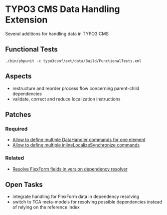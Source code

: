 # TYPO3 CMS Data Handling Extension

Several additions for handling data in TYPO3 CMS

## Functional Tests

```
./bin/phpunit -c typo3conf/ext/data/Build/FunctionalTests.xml
```

## Aspects

* restructure and reorder process flow concerning parent-child dependencies
* validate, correct and reduce localization instructions

## Patches

### Required

* [Allow to define multiple DataHandler commands for one element](https://review.typo3.org/#/q/I473ea0de3789d77cb913ad64a26a666ab73c2a52,n,z)
* [Allow to define multiple inlineLocalizeSynchronize commands](https://review.typo3.org/#/q/Ic7e1293a44047bfd69017e240dd8563a1dffa423,n,z)

### Related

* [Resolve FlexForm fields in version dependency resolver](https://review.typo3.org/#/c/44202/ "Forge #70921")

## Open Tasks

* integrate handling for FlexForm data in dependency resolving
* switch to TCA meta-models for resolving possible dependencies instead of relying on the reference index
